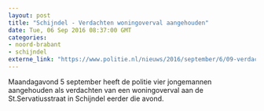 ```yaml
---
layout: post
title: "Schijndel - Verdachten woningoverval aangehouden"
date: Tue, 06 Sep 2016 08:37:00 GMT
categories: 
- noord-brabant 
- schijndel 
externe_link: "https://www.politie.nl/nieuws/2016/september/6/09-verdachten-woningoverval-aangehouden.html"
---
```


Maandagavond 5 september heeft de politie vier jongemannen aangehouden als verdachten van een woningoverval aan de St.Servatiusstraat in Schijndel eerder die avond.
